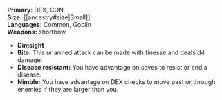 **Primary:** DEX, CON  
**Size:** [[ancestry#size|Small]]  
**Languages:** Common, Goblin  
**Weapons:** shortbow  

- **Dimsight**
- **Bite:** This unarmed attack can be made with finesse and deals d4 damage.
- **Disease resistant:** You have advantage on saves to resist or end a disease.
- **Nimble:** You have advantage on DEX checks to move past or through enemies if they are larger than you.
